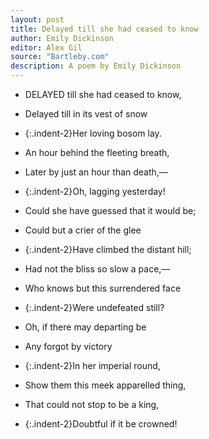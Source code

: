 ```yaml
---
layout: post
title: Delayed till she had ceased to know
author: Emily Dickinson
editor: Alex Gil
source: "Bartleby.com"
description: A poem by Emily Dickinson
---
```


- DELAYED till she had ceased to know,
- Delayed till in its vest of snow
- {:.indent-2}Her loving bosom lay.
- An hour behind the fleeting breath,
- Later by just an hour than death,—
- {:.indent-2}Oh, lagging yesterday!


- Could she have guessed that it would be;
- Could but a crier of the glee 
- {:.indent-2}Have climbed the distant hill;
- Had not the bliss so slow a pace,—
- Who knows but this surrendered face
- {:.indent-2}Were undefeated still?


- Oh, if there may departing be
- Any forgot by victory
- {:.indent-2}In her imperial round,
- Show them this meek apparelled thing,
- That could not stop to be a king,
- {:.indent-2}Doubtful if it be crowned!